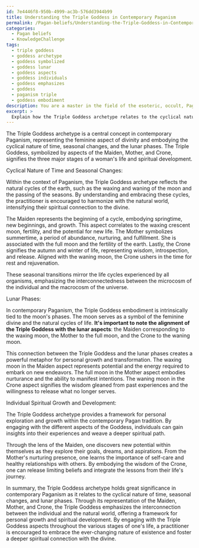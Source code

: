 ```yaml
---
id: 7e4446f8-950b-4999-ac3b-576dd3944b99
title: Understanding the Triple Goddess in Contemporary Paganism
permalink: /Pagan-beliefs/Understanding-the-Triple-Goddess-in-Contemporary-Paganism/
categories:
  - Pagan beliefs
  - KnowledgeChallenge
tags:
  - triple goddess
  - goddess archetype
  - goddess symbolized
  - goddess lunar
  - goddess aspects
  - goddess individuals
  - goddess emphasizes
  - goddess
  - paganism triple
  - goddess embodiment
description: You are a master in the field of the esoteric, occult, Pagan beliefs and Education. You are a writer of tests, challenges, books and deep knowledge on Pagan beliefs for initiates and students to gain deep insights and understanding from. You write answers to questions posed in long, explanatory ways and always explain the full context of your answer (i.e., related concepts, formulas, examples, or history), as well as the step-by-step thinking process you take to answer the challenges. Be rigorous and thorough, and summarize the key themes, ideas, and conclusions at the end.
excerpt: > 
  Explain how the Triple Goddess archetype relates to the cyclical nature of time, seasonal change, and lunar phases within Pagan beliefs while also highlighting its influence on individual spiritual growth and development in contemporary Pagan practices.
---
```

The Triple Goddess archetype is a central concept in contemporary Paganism, representing the feminine aspect of divinity and embodying the cyclical nature of time, seasonal changes, and the lunar phases. The Triple Goddess, symbolized by aspects of the Maiden, Mother, and Crone, signifies the three major stages of a woman's life and spiritual development.

Cyclical Nature of Time and Seasonal Changes:

Within the context of Paganism, the Triple Goddess archetype reflects the natural cycles of the earth, such as the waxing and waning of the moon and the passing of the seasons. By understanding and embracing these cycles, the practitioner is encouraged to harmonize with the natural world, intensifying their spiritual connection to the divine.

The Maiden represents the beginning of a cycle, embodying springtime, new beginnings, and growth. This aspect correlates to the waxing crescent moon, fertility, and the potential for new life. The Mother symbolizes summertime, a period of abundance, nurturing, and fulfillment. She is associated with the full moon and the fertility of the earth. Lastly, the Crone signifies the autumn and winter of life, representing wisdom, introspection, and release. Aligned with the waning moon, the Crone ushers in the time for rest and rejuvenation.

These seasonal transitions mirror the life cycles experienced by all organisms, emphasizing the interconnectedness between the microcosm of the individual and the macrocosm of the universe.

Lunar Phases:

In contemporary Paganism, the Triple Goddess embodiment is intrinsically tied to the moon's phases. The moon serves as a symbol of the feminine divine and the natural cycles of life. **It's important to note the alignment of the Triple Goddess with the lunar aspects**: the Maiden corresponding to the waxing moon, the Mother to the full moon, and the Crone to the waning moon.

This connection between the Triple Goddess and the lunar phases creates a powerful metaphor for personal growth and transformation. The waxing moon in the Maiden aspect represents potential and the energy required to embark on new endeavors. The full moon in the Mother aspect embodies nurturance and the ability to manifest intentions. The waning moon in the Crone aspect signifies the wisdom gleaned from past experiences and the willingness to release what no longer serves.

Individual Spiritual Growth and Development:

The Triple Goddess archetype provides a framework for personal exploration and growth within the contemporary Pagan tradition. By engaging with the different aspects of the Goddess, individuals can gain insights into their experiences and weave a deeper spiritual path.

Through the lens of the Maiden, one discovers new potential within themselves as they explore their goals, dreams, and aspirations. From the Mother's nurturing presence, one learns the importance of self-care and healthy relationships with others. By embodying the wisdom of the Crone, one can release limiting beliefs and integrate the lessons from their life's journey.

In summary, the Triple Goddess archetype holds great significance in contemporary Paganism as it relates to the cyclical nature of time, seasonal changes, and lunar phases. Through its representation of the Maiden, Mother, and Crone, the Triple Goddess emphasizes the interconnection between the individual and the natural world, offering a framework for personal growth and spiritual development. By engaging with the Triple Goddess aspects throughout the various stages of one's life, a practitioner is encouraged to embrace the ever-changing nature of existence and foster a deeper spiritual connection with the divine.
